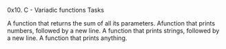 0x10. C - Variadic functions Tasks

A function that returns the sum of all its parameters.
Afunction that prints numbers, followed by a new line.
A function that prints strings, followed by a new line.
A function that prints anything.

